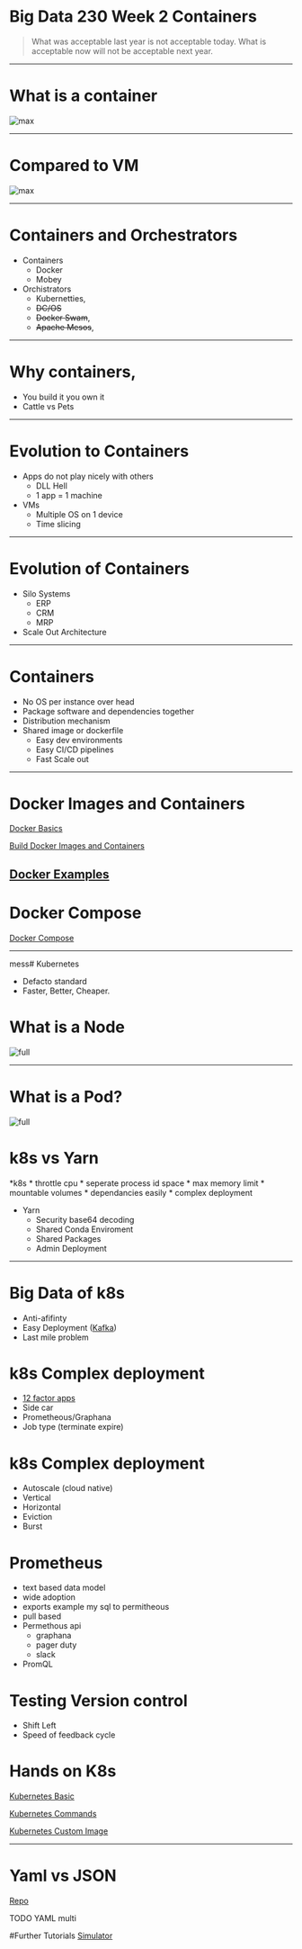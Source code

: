 # Big Data 230 Week 2 Containers

> What was acceptable last year is not acceptable today.  What is acceptable now will not be acceptable next year.

---

# What is a container

![max](https://microshak.github.io/MicroNotes/Images/dockervsvm.png)

---

# Compared to VM

![max](https://microshak.github.io/MicroNotes/Images/dockervsvm2.png)

---

# Containers and Orchestrators

* Containers
  * Docker
  * Mobey
* Orchistrators
  * Kubernetties,
  * ~~DC/OS~~
  * ~~Docker Swam~~,
  * ~~Apache Mesos~~,

---

# Why containers,

* You build it you own it
* Cattle vs Pets

---

# Evolution to Containers

* Apps do not play nicely with others
  * DLL Hell
  * 1 app = 1 machine
* VMs
  * Multiple OS on 1 device
  * Time slicing
---

# Evolution of Containers

* Silo Systems
  * ERP
  * CRM
  * MRP
* Scale Out Architecture
---

# Containers

* No OS per instance over head
* Package software and dependencies together
* Distribution mechanism
* Shared image or dockerfile
    * Easy dev environments
    * Easy CI/CD pipelines
    * Fast Scale out 

---

# Docker Images and Containers 
[Docker Basics](https://microshak.github.io/MicroNotes/doc.html?path=Containers/Docker/DockerBasic)

[Build Docker Images and Containers](https://microshak.github.io/MicroNotes/doc.html?path=Containers/Docker/ImagesAndContainers)

[Docker Examples](https://microshak.github.io/MicroNotes/doc.html?path=Containers/Docker/DockerRun)
---

# Docker Compose

[Docker Compose](https://microshak.github.io/MicroNotes/Notes.html?path=Containers/DockerCompose/GettingStarted)

---


mess# Kubernetes

* Defacto standard
* Faster, Better, Cheaper. 


# What is a Node  

![full](https://upload.wikimedia.org/wikipedia/commons/6/69/IBM_PC_5150.jpg)

---

# What is a Pod?
![full](https://d33wubrfki0l68.cloudfront.net/fe03f68d8ede9815184852ca2a4fd30325e5d15a/98064/docs/tutorials/kubernetes-basics/public/images/module_03_pods.svg)

# k8s vs Yarn
*k8s 
    * throttle cpu
    * seperate process id space
    * max memory limit
    * mountable volumes
    * dependancies easily
    * complex deployment
* Yarn
    * Security base64 decoding
    * Shared Conda Enviroment
    * Shared Packages
    * Admin Deployment
---
# Big Data of k8s
* Anti-afifinty
* Easy Deployment ([Kafka](https://github.com/Yolean/kubernetes-kafka))
* Last mile problem

# k8s Complex deployment
* [12 factor apps](https://12factor.net/)
* Side car
* Prometheous/Graphana
* Job type (terminate expire)

# k8s Complex deployment
* Autoscale (cloud native)
* Vertical
* Horizontal
* Eviction 
* Burst




# Prometheus
* text based data model
* wide adoption
* exports example my sql to permitheous
* pull based
* Permethous api 
    * graphana
    * pager duty
    * slack
* PromQL 


# Testing Version control
* Shift Left
* Speed of feedback cycle





# Hands on K8s

[Kubernetes Basic](https://microshak.github.io/MicroNotes/Notes.html?path=Containers/Kubernetes/Basic)

[Kubernetes  Commands](https://microshak.github.io/MicroNotes/Notes.html?path=Containers/Kubernetes/Commands)


[Kubernetes Custom Image](https://microshak.github.io/MicroNotes/Notes.html?path=Containers/Kubernetes/CustomImage)



---
# Yaml vs JSON
[Repo](https://github.com/Microshak/MicroNotes/tree/master/Containers/YamlVsJSON.md)

TODO YAML multi








#Further Tutorials
[Simulator](https://kubernetes.io/docs/tutorials/kubernetes-basics/create-cluster/cluster-interactive/)


